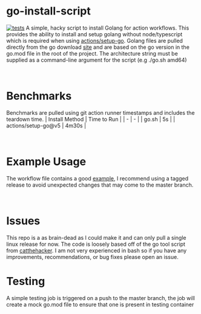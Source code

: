 # go-install-script
[![tests](https://github.com/jake-young-dev/go-install-script/actions/workflows/test.yaml/badge.svg?branch=master)](https://github.com/jake-young-dev/go-install-script/actions/workflows/test.yaml)
A simple, hacky script to install Golang for action workflows. This provides the ability to install and setup golang without node/typescript which is required when using [actions/setup-go](https://github.com/actions/setup-go). Golang files are pulled directly from the go download [site](https://go.dev/dl/) and are based on the go version in the go.mod file in the root of the project. The architecture string must be supplied as a command-line argument for the script (e.g ./go.sh amd64)

<br />

# Benchmarks
Benchmarks are pulled using git action runner timestamps and includes the teardown time.
| Install Method | Time to Run |
| - | - |
| go.sh | 5s |
| actions/setup-go@v5 | 4m30s |

<br />

# Example Usage
The workflow file contains a good [example](https://github.com/jake-young-dev/go-install-script/blob/master/.github/workflows/test.yaml#L16), I recommend using a tagged release to avoid unexpected changes that may come to the master branch.

<br />

# Issues
This repo is a as brain-dead as I could make it and can only pull a single linux release for now. The code is loosely based off of the go tool script from [catthehacker](https://github.com/catthehacker/docker_images/blob/master/linux/ubuntu/scripts/go.sh). I am not very experienced in bash so if you have any improvements, recommendations, or bug fixes please open an issue.

# Testing
A simple testing job is triggered on a push to the master branch, the job will create a mock go.mod file to ensure that one is present in testing container
